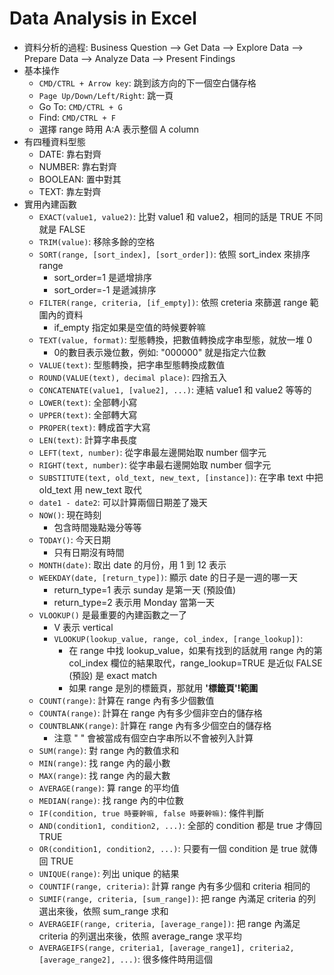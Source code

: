 # Data Analysis in Excel

* 資料分析的過程: Business Question --> Get Data --> Explore Data --> Prepare Data --> Analyze Data --> Present Findings
* 基本操作
  * `CMD/CTRL + Arrow key`: 跳到該方向的下一個空白儲存格
  * `Page Up/Down/Left/Right`: 跳一頁
  * Go To: `CMD/CTRL + G`
  * Find: `CMD/CTRL + F`
  * 選擇 range 時用 A:A 表示整個 A column
* 有四種資料型態
  * DATE: 靠右對齊
  * NUMBER: 靠右對齊
  * BOOLEAN: 置中對其
  * TEXT: 靠左對齊
* 實用內建函數
  * `EXACT(value1, value2)`: 比對 value1 和 value2，相同的話是 TRUE 不同就是 FALSE
  * `TRIM(value)`: 移除多餘的空格
  * `SORT(range, [sort_index], [sort_order])`: 依照 sort_index 來排序 range
    * sort_order=1 是遞增排序
    * sort_order=-1 是遞減排序
  * `FILTER(range, criteria, [if_empty])`: 依照 creteria 來篩選 range 範圍內的資料
    * if_empty 指定如果是空值的時候要幹嘛
  * `TEXT(value, format)`: 型態轉換，把數值轉換成字串型態，就放一堆 0
    * 0的數目表示幾位數，例如: "000000" 就是指定六位數
  * `VALUE(text)`: 型態轉換，把字串型態轉換成數值
  * `ROUND(VALUE(text), decimal place)`: 四捨五入
  * `CONCATENATE(value1, [value2], ...)`: 連結 value1 和 value2 等等的
  * `LOWER(text)`: 全部轉小寫
  * `UPPER(text)`: 全部轉大寫
  * `PROPER(text)`: 轉成首字大寫
  * `LEN(text)`: 計算字串長度
  * `LEFT(text, number)`: 從字串最左邊開始取 number 個字元
  * `RIGHT(text, number)`: 從字串最右邊開始取 number 個字元
  * `SUBSTITUTE(text, old_text, new_text, [instance])`: 在字串 text 中把 old_text 用 new_text 取代
  * `date1 - date2`: 可以計算兩個日期差了幾天
  * `NOW()`: 現在時刻
    * 包含時間幾點幾分等等
  * `TODAY()`: 今天日期
    * 只有日期沒有時間
  * `MONTH(date)`: 取出 date 的月份，用 1 到 12 表示
  * `WEEKDAY(date, [return_type])`: 顯示 date 的日子是一週的哪一天
    * return_type=1 表示 sunday 是第一天 (預設值)
    * return_type=2 表示用 Monday 當第一天
  * `VLOOKUP()` 是最重要的內建函數之一了
    * V 表示 vertical
    * `VLOOKUP(lookup_value, range, col_index, [range_lookup])`: 
      * 在 range 中找 lookup_value，如果有找到的話就用 range 內的第 col_index 欄位的結果取代，range_lookup=TRUE 是近似 FALSE (預設) 是 exact match 
      * 如果 range 是別的標籤頁，那就用 **'標籤頁'!範圍**
  * `COUNT(range)`: 計算在 range 內有多少個數值
  * `COUNTA(range)`: 計算在 range 內有多少個非空白的儲存格
  * `COUNTBLANK(range)`: 計算在 range 內有多少個空白的儲存格
    * 注意 " " 會被當成有個空白字串所以不會被列入計算
  * `SUM(range)`: 對 range 內的數值求和
  * `MIN(range)`: 找 range 內的最小數
  * `MAX(range)`: 找 range 內的最大數
  * `AVERAGE(range)`: 算 range 的平均值
  * `MEDIAN(range)`: 找 range 內的中位數
  * `IF(condition, true 時要幹嘛, false 時要幹嘛)`: 條件判斷
  * `AND(condition1, condition2, ...)`: 全部的 condition 都是 true 才傳回 TRUE
  * `OR(condition1, condition2, ...)`: 只要有一個 condition 是 true 就傳回 TRUE
  * `UNIQUE(range)`: 列出 unique 的結果
  * `COUNTIF(range, criteria)`: 計算 range 內有多少個和 criteria 相同的
  * `SUMIF(range, criteria, [sum_range])`: 把 range 內滿足 criteria 的列選出來後，依照 sum_range 求和
  * `AVERAGEIF(range, criteria, [average_range])`: 把 range 內滿足 criteria 的列選出來後，依照 average_range 求平均
  * `AVERAGEIFS(range, criteria1, [average_range1], criteria2, [average_range2], ...)`: 很多條件時用這個

